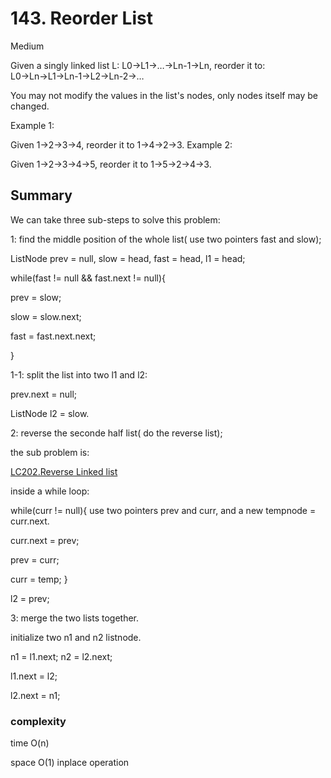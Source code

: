 # 143. Reorder List

Medium

 
Given a singly linked list L: L0→L1→…→Ln-1→Ln,
reorder it to: L0→Ln→L1→Ln-1→L2→Ln-2→…

You may not modify the values in the list's nodes, only nodes itself may be changed.

Example 1:

Given 1->2->3->4, reorder it to 1->4->2->3.
Example 2:

Given 1->2->3->4->5, reorder it to 1->5->2->4->3.


## Summary

We can take three sub-steps to solve this problem:

1: find the middle position of the whole list( use two pointers fast and slow);

ListNode prev = null, slow = head, fast = head, l1 = head;

while(fast != null  && fast.next != null){

prev = slow;

slow = slow.next;

fast = fast.next.next;

}

1-1: split the list into two l1 and l2:

prev.next = null;

ListNode l2 = slow.

2: reverse the seconde half list( do the reverse list);

the sub problem is:

[LC202.Reverse Linked list](https://leetcode.com/problems/reverse-linked-list/)

inside a while loop:

while(curr != null){
use two pointers prev and curr, and a new tempnode = curr.next.

curr.next = prev;

prev = curr;

curr = temp;
}

l2 = prev;


3: merge the two lists together.

initialize two n1 and n2 listnode.

n1 = l1.next;
n2 = l2.next;

l1.next = l2;

l2.next = n1;


### complexity

time O(n)

space O(1) inplace operation
